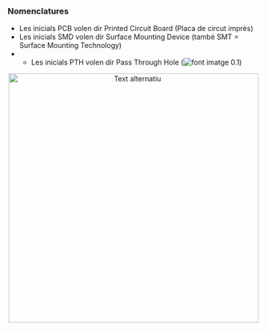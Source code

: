 ### Nomenclatures  
- Les inicials PCB volen dir Printed Circuit Board (Placa de circut imprès)
- Les inicials SMD volen dir Surface Mounting Device (també SMT = Surface Mounting Technology)
- - Les inicials PTH volen dir Pass Through Hole (![font imatge 0.1](https://pcbcentral.com/wp-content/uploads/2022/06/Resistencias.jpg))


<p align="center">
  <img src="https://pcbcentral.com/wp-content/uploads/2022/06/Resistencias.jpg" alt="Text alternatiu" width="500"/>
</p>
